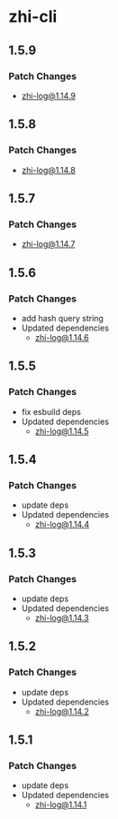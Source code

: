 # zhi-cli

## 1.5.9

### Patch Changes

- zhi-log@1.14.9

## 1.5.8

### Patch Changes

- zhi-log@1.14.8

## 1.5.7

### Patch Changes

- zhi-log@1.14.7

## 1.5.6

### Patch Changes

- add hash query string
- Updated dependencies
  - zhi-log@1.14.6

## 1.5.5

### Patch Changes

- fix esbuild deps
- Updated dependencies
  - zhi-log@1.14.5

## 1.5.4

### Patch Changes

- update deps
- Updated dependencies
  - zhi-log@1.14.4

## 1.5.3

### Patch Changes

- update deps
- Updated dependencies
  - zhi-log@1.14.3

## 1.5.2

### Patch Changes

- update deps
- Updated dependencies
  - zhi-log@1.14.2

## 1.5.1

### Patch Changes

- update deps
- Updated dependencies
  - zhi-log@1.14.1
